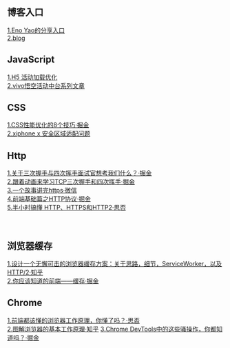 ## 博客入口
[1.Eno Yao的分享入口](https://github.com/Wscats/articles)  
[2.blog](https://github.com/staven630/blog)

## JavaScript
[1.H5 活动加载优化](https://mp.weixin.qq.com/s/6gtVR0nVNcZvREjwftZgzA)  
[2.vivo悟空活动中台系列文章](https://mp.weixin.qq.com/mp/appmsgalbum?__biz=MzI4NjY4MTU5Nw==&action=getalbum&album_id=1360113279133384705&subscene=159&subscene=&scenenote=https%3A%2F%2Fmp.weixin.qq.com%2Fs%2F6gtVR0nVNcZvREjwftZgzA#wechat_redirect)
[]()
## CSS
[1.CSS性能优化的8个技巧·掘金](https://juejin.im/post/5b6133a351882519d346853f?utm_source=gold_browser_extension)  
[2.xiphone x 安全区域适配问题](https://github.com/Wscats/iPhone-X)
[]()
## Http
[1.关于三次握手与四次挥手面试官想考我们什么？·掘金](https://juejin.im/post/5ccd0dfc6fb9a0324a08bb73#comment)  
[2.跟着动画来学习TCP三次握手和四次挥手·掘金](https://juejin.im/post/5b29d2c4e51d4558b80b1d8c)  
[3.一个故事讲完https·微信](https://mp.weixin.qq.com/s/StqqafHePlBkWAPQZg3NrA)  
[4.前端基础篇之HTTP协议·掘金](https://juejin.im/post/5cd0438c6fb9a031ec6d3ab2)  
[5.半小时搞懂 HTTP、HTTPS和HTTP2·思否](https://segmentfault.com/a/1190000022662058)  
[]()  
[]()  
[]()  
## 浏览器缓存
[1.设计一个无懈可击的浏览器缓存方案：关于思路，细节，ServiceWorker，以及HTTP/2·知乎](https://zhuanlan.zhihu.com/p/28113197)  
[2.你应该知道的前端——缓存·掘金](https://juejin.im/post/5ae081aaf265da0b767d263a#heading-4)

## Chrome
[1.前端都该懂的浏览器工作原理，你懂了吗？·思否](https://segmentfault.com/a/1190000022633988)  
[2.图解浏览器的基本工作原理·知乎](https://zhuanlan.zhihu.com/p/47407398)
[3.Chrome DevTools中的这些骚操作，你都知道吗？·掘金](https://juejin.im/post/5ec338436fb9a0432d76e0c4)